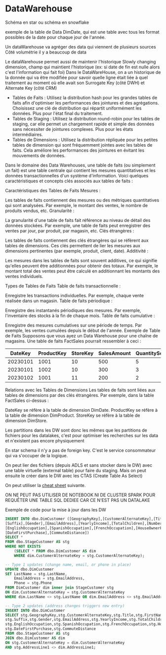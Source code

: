 # DataWarehouse

Schéma en star ou schéma en snowflake

exemple de la table de Data DimDate, qui est une table avec tous les format possibles de la date pour chaque jour de l'année.

Un dataWarehouse va agréger des data qui viennent de plusieurs sources
Côté volumétrie il y a beaucoup de data

Le dataWarehouse permet aussi de maintenir l'historique
Slowly changing dimension, champ qui maintient l'historique (ex: si date de fin est nulle alors c'est l'information qui fait foi)
Dans le DataWareHouse, on a un historique de la donnée qui va être modifiée pour savoir quelle ligne était liée à quel traitement au moment où elle avait son Surrogate Key (côté DWH) et Alternate Key (côté CRM)

- Tables de Faits : Utilisez la distribution hash pour les grandes tables de faits afin d'optimiser les performances des jointures et des agrégations. Choisissez une clé de distribution qui répartit uniformément les données. Plus pour l'état final du traitement.
- Tables de Staging : Utilisez la distribution round-robin pour les tables de staging, car elle permet un chargement rapide et simple des données sans nécessiter de jointures complexes. Plus pour les états intermédiaires.
- Tables de Dimensions : Utilisez la distribution répliquée pour les petites tables de dimension qui sont fréquemment jointes avec les tables de faits. Cela améliore les performances des jointures en évitant les mouvements de données.

Dans le domaine des Data Warehouses, une table de faits (ou simplement un fait) est une table centrale qui contient les mesures quantitatives et les données transactionnelles d'un système d'information. Voici quelques caractéristiques et concepts clés associés aux tables de faits :

Caractéristiques des Tables de Faits
Mesures :

Les tables de faits contiennent des mesures ou des métriques quantitatives qui sont analysées. Par exemple, le montant des ventes, le nombre de produits vendus, etc.
Granularité :

La granularité d'une table de faits fait référence au niveau de détail des données stockées. Par exemple, une table de faits peut enregistrer des ventes par jour, par produit, par magasin, etc.
Clés étrangères :

Les tables de faits contiennent des clés étrangères qui se réfèrent aux tables de dimensions. Ces clés permettent de lier les mesures aux dimensions pertinentes (par exemple, produit, client, date).
Additivité :

Les mesures dans les tables de faits sont souvent additives, ce qui signifie qu'elles peuvent être additionnées pour obtenir des totaux. Par exemple, le montant total des ventes peut être calculé en additionnant les montants des ventes individuels.

Types de Tables de Faits
Table de faits transactionnelle :

Enregistre les transactions individuelles. Par exemple, chaque vente réalisée dans un magasin.
Table de faits périodique :

Enregistre des instantanés périodiques des mesures. Par exemple, l'inventaire des stocks à la fin de chaque mois.
Table de faits cumulative :

Enregistre des mesures cumulatives sur une période de temps. Par exemple, les ventes cumulées depuis le début de l'année.
Exemple de Table de Faits
Supposons que vous ayez un Data Warehouse pour une chaîne de magasins. Une table de faits FactSales pourrait ressembler à ceci :

DateKey	| ProductKey	| StoreKey	| SalesAmount	| QuantitySold
---	| ---	| ---	| ---	| ---	
20230101	| 1001	| 10	| 500	| 5
20230101	| 1002	| 10	| 300	| 3
20230102	| 1001	| 11	| 200	| 2

Relations avec les Tables de Dimensions
Les tables de faits sont liées aux tables de dimensions par des clés étrangères. Par exemple, dans la table FactSales ci-dessus :

DateKey se réfère à la table de dimension DimDate.
ProductKey se réfère à la table de dimension DimProduct.
StoreKey se réfère à la table de dimension DimStore.

Les partitions dans les DW sont donc les mêmes que les partitions de fichiers pour les datalakes, c'est pour optimiser les recherches sur les data et n'existent pas encore physiquement

En star schema il n'y a pas de foreign key. C'est le service consommateur qui va s'occuper de la logique.

On peut lier des fichiers (depuis ADLS et sans stocker dans le DW) avec une table virtuelle (external table) pour faire du staging.
Mais on peut ensuite le créer dans le DW avec les CTAS (Create Table As Select)

On peut utiliser la [cheat sheet](https://learn.microsoft.com/en-us/azure/synapse-analytics/sql-data-warehouse/cheat-sheet) suivante.

ON NE PEUT PAS UTILISER DE NOTEBOOK NI DE CLUSTER SPARK POUR REQUÊTER UNE TABLE SQL DEDIEE CAR CE N'EST PAS UN DATALAKE


Exemple de code pour la mise à jour dans les DW

```sql
INSERT INTO dbo.DimCustomer ([GeographyKey],[CustomerAlternateKey],[Title],[FirstName],[MiddleName],[LastName],[NameStyle],[BirthDate],[MaritalStatus],
[Suffix],[Gender],[EmailAddress],[YearlyIncome],[TotalChildren],[NumberChildrenAtHome],[EnglishEducation],[SpanishEducation],[FrenchEducation],
[EnglishOccupation],[SpanishOccupation],[FrenchOccupation],[HouseOwnerFlag],[NumberCarsOwned],[AddressLine1],[AddressLine2],[Phone],
[DateFirstPurchase],[CommuteDistance])
SELECT *
FROM dbo.StageCustomer AS stg
WHERE NOT EXISTS
    (SELECT * FROM dbo.DimCustomer AS dim
    WHERE dim.CustomerAlternateKey = stg.CustomerAlternateKey);

-- Type 1 updates (change name, email, or phone in place)
UPDATE dbo.DimCustomer
SET LastName = stg.LastName,
    EmailAddress = stg.EmailAddress,
    Phone = stg.Phone
FROM DimCustomer dim inner join StageCustomer stg
ON dim.CustomerAlternateKey = stg.CustomerAlternateKey
WHERE dim.LastName <> stg.LastName OR dim.EmailAddress <> stg.EmailAddress OR dim.Phone <> stg.Phone

-- Type 2 updates (address changes triggers new entry)
INSERT INTO dbo.DimCustomer
SELECT stg.GeographyKey,stg.CustomerAlternateKey,stg.Title,stg.FirstName,stg.MiddleName,stg.LastName,stg.NameStyle,stg.BirthDate,stg.MaritalStatus,
stg.Suffix,stg.Gender,stg.EmailAddress,stg.YearlyIncome,stg.TotalChildren,stg.NumberChildrenAtHome,stg.EnglishEducation,stg.SpanishEducation,stg.FrenchEducation,
stg.EnglishOccupation,stg.SpanishOccupation,stg.FrenchOccupation,stg.HouseOwnerFlag,stg.NumberCarsOwned,stg.AddressLine1,stg.AddressLine2,stg.Phone,
stg.DateFirstPurchase,stg.CommuteDistance
FROM dbo.StageCustomer AS stg
JOIN dbo.DimCustomer AS dim
ON stg.CustomerAlternateKey = dim.CustomerAlternateKey
AND stg.AddressLine1 <> dim.AddressLine1;
```

